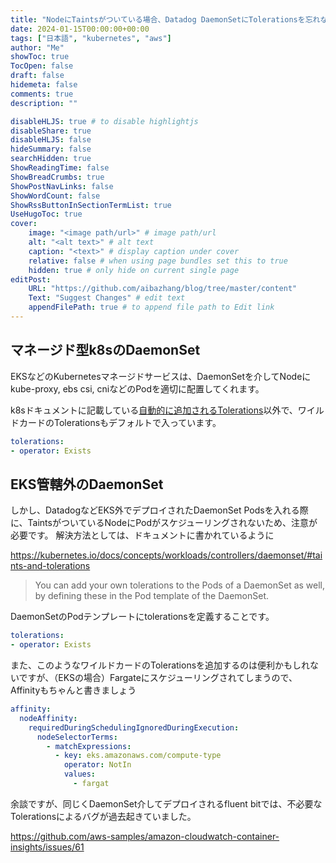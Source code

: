 ```yaml
---
title: "NodeにTaintsがついている場合、Datadog DaemonSetにTolerationsを忘れないでね！"
date: 2024-01-15T00:00:00+00:00
tags: ["日本語", "kubernetes", "aws"]
author: "Me"
showToc: true
TocOpen: false
draft: false
hidemeta: false
comments: true
description: ""

disableHLJS: true # to disable highlightjs
disableShare: true
disableHLJS: false
hideSummary: false
searchHidden: true
ShowReadingTime: false
ShowBreadCrumbs: true
ShowPostNavLinks: false
ShowWordCount: false
ShowRssButtonInSectionTermList: true
UseHugoToc: true
cover:
    image: "<image path/url>" # image path/url
    alt: "<alt text>" # alt text
    caption: "<text>" # display caption under cover
    relative: false # when using page bundles set this to true
    hidden: true # only hide on current single page
editPost:
    URL: "https://github.com/aibazhang/blog/tree/master/content"
    Text: "Suggest Changes" # edit text
    appendFilePath: true # to append file path to Edit link
---
```


## マネージド型k8sのDaemonSet

EKSなどのKubernetesマネージドサービスは、DaemonSetを介してNodeにkube-proxy, ebs csi, cniなどのPodを適切に配置してくれます。

k8sドキュメントに記載している[自動的に追加されるTolerations](https://kubernetes.io/docs/concepts/workloads/controllers/daemonset/#taints-and-tolerations)以外で、ワイルドカードのTolerationsもデフォルトで入っています。

```yaml
tolerations:                       
- operator: Exists
```

## EKS管轄外のDaemonSet

しかし、DatadogなどEKS外でデプロイされたDaemonSet Podsを入れる際に、TaintsがついているNodeにPodがスケジューリングされないため、注意が必要です。
解決方法としては、ドキュメントに書かれているように

https://kubernetes.io/docs/concepts/workloads/controllers/daemonset/#taints-and-tolerations

> You can add your own tolerations to the Pods of a DaemonSet as well, by defining these in the Pod template of the DaemonSet.

DaemonSetのPodテンプレートにtolerationsを定義することです。


```yaml
tolerations:                       
- operator: Exists
```

また、このようなワイルドカードのTolerationsを追加するのは便利かもしれないですが、（EKSの場合）Fargateにスケジューリングされてしまうので、Affinityもちゃんと書きましょう

```yaml
affinity:                               
  nodeAffinity:
    requiredDuringSchedulingIgnoredDuringExecution:
      nodeSelectorTerms:
        - matchExpressions:
          - key: eks.amazonaws.com/compute-type
            operator: NotIn              
            values:
              - fargat
```

余談ですが、同じくDaemonSet介してデプロイされるfluent bitでは、不必要なTolerationsによるバグが過去起きていました。

https://github.com/aws-samples/amazon-cloudwatch-container-insights/issues/61
